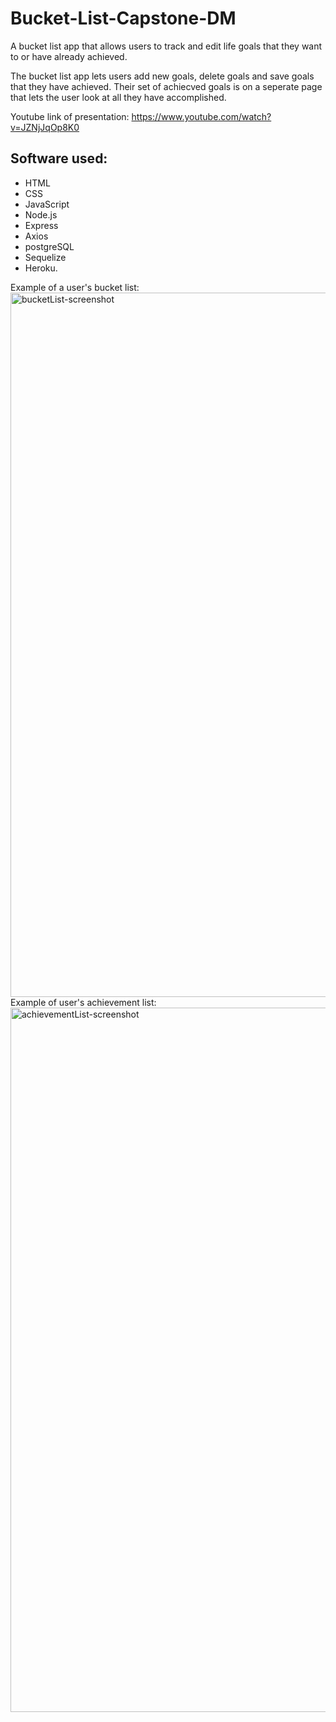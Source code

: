 # Bucket-List-Capstone-DM
A bucket list app that allows users to track and edit life goals that they want to or have already achieved. 

The bucket list app lets users add new goals, delete goals and save goals that they have achieved. Their set of achiecved goals is on a seperate page that lets the user look at all they have accomplished. 

Youtube link of presentation: https://www.youtube.com/watch?v=JZNjJqOp8K0

## Software used: 
* HTML 
* CSS 
* JavaScript 
* Node.js 
* Express 
* Axios 
* postgreSQL
* Sequelize 
* Heroku.

Example of a user's bucket list:
<img width="1127" alt="bucketList-screenshot" src="https://user-images.githubusercontent.com/66842994/172493698-4e0f4d24-52cd-4d64-a4bc-212a1ad48832.png">
Example of user's achievement list: 
<img width="1127" alt="achievementList-screenshot" src="https://user-images.githubusercontent.com/66842994/172493710-86b911b9-f9cd-4ff9-9842-11b01a61aa14.png">
